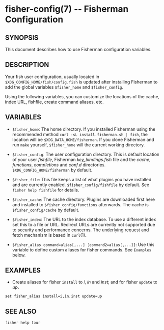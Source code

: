 fisher-config(7) -- Fisherman Configuration
===========================================

## SYNOPSIS

This document describes how to use Fisherman configuration variables.

## DESCRIPTION

Your fish user configuration, usually located in `$XDG_CONFIG_HOME/fish/config.fish` is updated after installing Fisherman to add the global variables `$fisher_home` and `$fisher_config`.

Using the following variables, you can customize the locations of the cache, index URL, fishfile, create command aliases, etc.

## VARIABLES

* `$fisher_home`:
    The home directory. If you installed Fisherman using the recommended method `curl -sL install.fisherman.sh | fish`, the location will be `$XDG_DATA_HOME/fisherman`. If you clone Fisherman and run `make` yourself, `$fisher_home` will the current working directory.

* `$fisher_config`:
    The user configuration directory. This is default location of your user *fishfile*, Fisherman *key_bindings.fish* file and the *cache*, *functions*, *completions* and *conf.d* directories. `$XDG_CONFIG_HOME/fisherman` by default.

* `$fisher_file`:
    This file keeps a list of what plugins you have installed and are currently enabled. `$fisher_config/fishfile` by default. See `fisher help fishfile` for details.

* `$fisher_cache`:
    The cache directory. Plugins are downloaded first here and installed to `$fisher_config/functions` afterwards. The cache is `$fisher_config/cache` by default.

* `$fisher_index`:
    The URL to the index database. To use a different index set this to a file or URL. Redirect URLs are currently not supported due to security and performance concerns. The underlying request and fetch mechanism is based in `curl`(1).

* `$fisher_alias command=alias[,...] [command2=alias[,...]]`:
    Use this variable to define custom aliases for fisher commands. See `Examples` below.

## EXAMPLES

* Create aliases for fisher `install` to *i*, *in* and *inst*; and for fisher `update` to *up*.

```
set fisher_alias install=i,in,inst update=up
```

## SEE ALSO

`fisher help tour`
